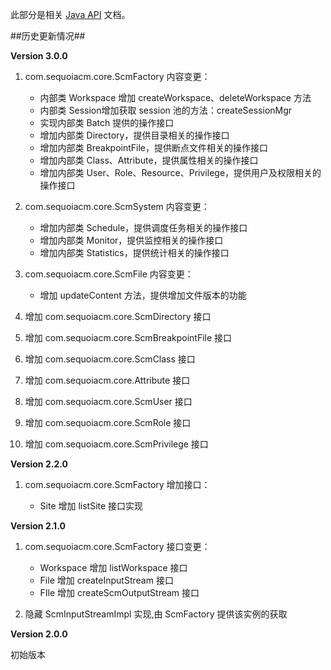此部分是相关 [Java API](api/java/html/index.html) 文档。

##历史更新情况##

**Version 3.0.0**

1. com.sequoiacm.core.ScmFactory 内容变更： 

    * 内部类 Workspace 增加 createWorkspace、deleteWorkspace 方法
    * 内部类 Session增加获取 session 池的方法：createSessionMgr
    * 实现内部类 Batch 提供的操作接口
    * 增加内部类 Directory，提供目录相关的操作接口
    * 增加内部类 BreakpointFile，提供断点文件相关的操作接口
    * 增加内部类 Class、Attribute，提供属性相关的操作接口
    * 增加内部类 User、Role、Resource、Privilege，提供用户及权限相关的操作接口

2. com.sequoiacm.core.ScmSystem 内容变更：

    * 增加内部类 Schedule，提供调度任务相关的操作接口
    * 增加内部类 Monitor，提供监控相关的操作接口
    * 增加内部类 Statistics，提供统计相关的操作接口
3. com.sequoiacm.core.ScmFile 内容变更：
    * 增加 updateContent 方法，提供增加文件版本的功能

4. 增加 com.sequoiacm.core.ScmDirectory 接口

5. 增加 com.sequoiacm.core.ScmBreakpointFile 接口

6. 增加 com.sequoiacm.core.ScmClass 接口

7. 增加 com.sequoiacm.core.Attribute 接口

8. 增加 com.sequoiacm.core.ScmUser 接口

9. 增加 com.sequoiacm.core.ScmRole 接口

10. 增加 com.sequoiacm.core.ScmPrivilege 接口







**Version 2.2.0**

1. com.sequoiacm.core.ScmFactory 增加接口： 

    * Site 增加 listSite 接口实现

**Version 2.1.0**

1. com.sequoiacm.core.ScmFactory 接口变更： 

    * Workspace 增加 listWorkspace 接口
    * File 增加 createInputStream 接口
    * FIle 增加 createScmOutputStream 接口
2. 隐藏 ScmInputStreamImpl 实现,由 ScmFactory 提供该实例的获取

**Version 2.0.0**

初始版本
